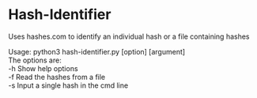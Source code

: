 # Hash-Identifier
Uses hashes.com to identify an individual hash or a file containing hashes

Usage: python3 hash-identifier.py [option] [argument]  
The options are:  
-h		Show help options  
-f		Read the hashes from a file  
-s		Input a single hash in the cmd line
